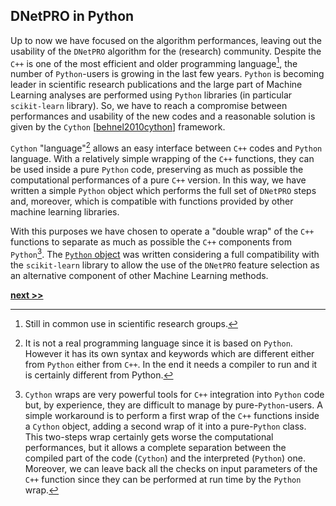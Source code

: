 ## DNetPRO in Python

Up to now we have focused on the algorithm performances, leaving out the usability of the `DNetPRO` algorithm for the (research) community.
Despite the `C++` is one of the most efficient and older programming language[^1], the number of `Python`-users is growing in the last few years.
`Python` is becoming leader in scientific research publications and the large part of Machine Learning analyses are performed using `Python` libraries (in particular `scikit-learn` library).
So, we have to reach a compromise between performances and usability of the new codes and a reasonable solution is given by the `Cython` [[behnel2010cython](https://cython.org/)] framework.

`Cython` "language"[^2] allows an easy interface between `C++` codes and `Python` language.
With a relatively simple wrapping of the `C++` functions, they can be used inside a pure `Python` code, preserving as much as possible the computational performances of a pure `C++` version.
In this way, we have written a simple `Python` object which performs the full set of `DNetPRO` steps and, moreover, which is compatible with functions provided by other machine learning libraries.

With this purposes we have chosen to operate a "double wrap" of the `C++` functions to separate as much as possible the `C++` components from `Python`[^3].
The [`Python` object](https://github.com/Nico-Curti/DNetPRO/blob/master/DNetPRO/DNetPRO.py) was written considering a full compatibility with the `scikit-learn` library to allow the use of the `DNetPRO` feature selection as an alternative component of other Machine Learning methods.


[^1]: Still in common use in scientific research groups.

[^2]: It is not a real programming language since it is based on `Python`. However it has its own syntax and keywords which are different either from `Python` either from `C++`. In the end it needs a compiler to run and it is certainly different from Python.

[^3]: `Cython` wraps are very powerful tools for `C++` integration into `Python` code but, by experience, they are difficult to manage by pure-`Python`-users. A simple workaround is to perform a first wrap of the `C++` functions inside a `Cython` object, adding a second wrap of it into a pure-`Python` class. This two-steps wrap certainly gets worse the computational performances, but it allows a complete separation between the compiled part of the code (`Cython`) and the interpreted (`Python`) one. Moreover, we can leave back all the checks on input parameters of the `C++` function since they can be performed at run time by the `Python` wrap.

[**next >>**](./Pipeline.md)
